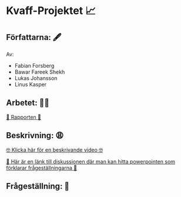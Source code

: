 <h1>Kvaff-Projektet 📈</h1>

<h2>Författarna: 🖋️</h2>

Av: 
* Fabian Forsberg
* Bawar Fareek Shekh
* Lukas Johansson
* Linus Kasper

<h2>Arbetet: 👨‍💻</h2>

<a href="https://kth-my.sharepoint.com/:w:/g/personal/lkasper_ug_kth_se/EQqFLm5Z8KFPudpk8QaXfMMBzWS2Dg05UD83MlHBAfdDgw?e=weVYUz">
📝 Rapporten 📝</a>

<h2>Beskrivning: 😩</h2>

<a href="https://www.youtube.com/watch?v=dQw4w9WgXcQ">🤓 Klicka här för en beskrivande video 🤓</a>

<a href="https://canvas.kth.se/courses/37965/discussion_topics/306943">
🥰 Här är en länk till diskussionen där man kan hitta powerpointen som förklarar frågeställningarna 🥰
</a>

<h2>Frågeställning: 🤪</h2>
